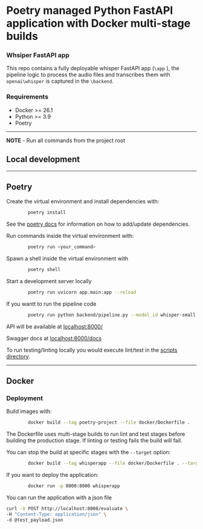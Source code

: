 # Poetry managed Python FastAPI application with Docker multi-stage builds

### Whsiper FastAPI app
This repo contains a fully deployable whisper FastAPI app (`\app` ), the pipeline logic to process the audio files and transcribes them with `openai\whisper` is captured in the
`\backend`.

### Requirements

- Docker >= 26.1
- Python >= 3.9
- Poetry


---
**NOTE** - Run all commands from the project root


## Local development

---
## Poetry


Create the virtual environment and install dependencies with:
```bash
        poetry install
```
See the [poetry docs](https://python-poetry.org/docs/) for information on how to add/update dependencies.

Run commands inside the virtual environment with:
```bash
        poetry run <your_command>
```
Spawn a shell inside the virtual environment with
```bash
        poetry shell
```
Start a development server locally
```bash
        poetry run uvicorn app.main:app --reload    
```
If you wantt to run the pipeline code
```bash
        poetry run python backend/pipeline.py --model_id whisper-small --user_id 2
```


API will be available at [localhost:8000/](http://localhost:8000/)

Swagger docs at [localhost:8000/docs](http://localhost:8000/docs)

To run testing/linting locally you would execute lint/test in the [scripts directory](/scripts).

---

## Docker

### Deployment

Build images with:
```bash
        docker build --tag poetry-project --file docker/Dockerfile . 
```
The Dockerfile uses multi-stage builds to run lint and test stages before building the production stage.  If linting or testing fails the build will fail.

You can stop the build at specific stages with the `--target` option:
```bash
        docker build --tag whisperapp --file docker/Dockerfile . --target development
```


If you want to deploy the application:
```bash
        docker run -p 8000:8000 whisperapp
```
You can run the application with a json file
```bash
curl -X POST http://localhost:8000/evaluate \
-H "Content-Type: application/json" \
-d @test_payload.json
```

